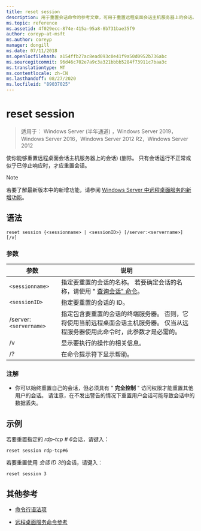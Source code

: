 ```yaml
---
title: reset session
description: 用于重置会话命令的参考文章，可用于重置远程桌面会话主机服务器上的会话。
ms.topic: reference
ms.assetid: 4f029ecc-874e-415a-95a8-8b731bae35f9
author: coreyp-at-msft
ms.author: coreyp
manager: dongill
ms.date: 07/11/2018
ms.openlocfilehash: a154ffb27ac8ead093c0e41f9a50d0952b736abc
ms.sourcegitcommit: 96d46c702e7a9c3a321bbbb5284f73911c7baa3c
ms.translationtype: MT
ms.contentlocale: zh-CN
ms.lasthandoff: 08/27/2020
ms.locfileid: "89037025"
---
```

# <a name="reset-session"></a>reset session

> 适用于： Windows Server (半年通道) ，Windows Server 2019，Windows Server 2016，Windows Server 2012 R2，Windows Server 2012

使你能够重置远程桌面会话主机服务器上的会话)  (删除。 只有会话运行不正常或似乎已停止响应时，才应重置会话。

> [!NOTE]
> 若要了解最新版本中的新增功能，请参阅 [Windows Server 中远程桌面服务的新增功能](/previous-versions/windows/it-pro/windows-server-2012-r2-and-2012/dn283323(v=ws.11))。

## <a name="syntax"></a>语法

```
reset session {<sessionname> | <sessionID>} [/server:<servername>] [/v]
```

### <a name="parameters"></a>参数

| 参数 | 说明 |
|--|--|
| `<sessionname>` | 指定要重置的会话的名称。 若要确定会话的名称，请使用 " [查询会话" 命令](query-session.md)。 |
| `<sessionID>` | 指定要重置的会话的 ID。 |
| /server:`<servername>` | 指定包含要重置的会话的终端服务器。 否则，它将使用当前远程桌面会话主机服务器。 仅当从远程服务器使用此命令时，此参数才是必需的。 |
| /v | 显示要执行的操作的相关信息。 |
| /? | 在命令提示符下显示帮助。 |

### <a name="remarks"></a>注解

- 你可以始终重置自己的会话，但必须具有 " **完全控制** " 访问权限才能重置其他用户的会话。 请注意，在不发出警告的情况下重置用户会话可能导致会话中的数据丢失。

## <a name="examples"></a>示例

若要重置指定的 *rdp-tcp # 6*会话，请键入：

```
reset session rdp-tcp#6
```

若要重置使用 *会话 ID 3*的会话，请键入：

```
reset session 3
```

## <a name="additional-references"></a>其他参考

- [命令行语法项](command-line-syntax-key.md)

- [远程桌面服务命令参考](remote-desktop-services-terminal-services-command-reference.md)
